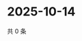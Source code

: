 # 2025-10-14

共 0 条

<!-- BEGIN ZHIHUQUESTIONS -->
<!-- 最后更新时间 Tue Oct 14 2025 17:12:47 GMT+0800 (China Standard Time) -->

<!-- END ZHIHUQUESTIONS -->

